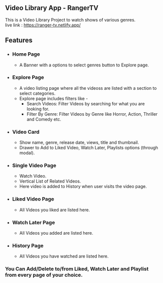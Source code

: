 ## Video Library App - RangerTV

This is a Video Library Project to watch shows of various genres. <br/>
live link : https://ranger-tv.netlify.app/

## Features

- ### Home Page

  - A Banner with a options to select genres button to Explore page.

- ### Explore Page

  - A video listing page where all the videoss are listed with a section to select categories.
  - Explore page includes filters like -
    - Search Videos: Filter Videos by searching for what you are looking for.
    - Filter By Genre: Filter Videos by Genre like Horror, Action, Thriller and Comedy etc.

- ### Video Card

  - Show name, genre, release date, views, title and thumbnail.
  - Drawer to Add to Liked Video, Watch Later, Playlists options (through modal).

- ### Single Video Page

  - Watch Video.
  - Vertical List of Related Videos.
  - Here video is added to History when user visits the video page.

- ### Liked Video Page

  - All Videos you liked are listed here.

- ### Watch Later Page

  - All Videos you added are listed here.

- ### History Page
  - All Videos you have watched are listed here.

### You Can Add/Delete to/from Liked, Watch Later and Playlist from every page of your choice.
